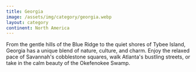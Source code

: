 ```yaml
---
title: Georgia
image: /assets/img/category/georgia.webp
layout: category
continent: North America
---
```


From the gentle hills of the Blue Ridge to the quiet shores of Tybee Island,
Georgia has a unique blend of nature, culture, and charm. Enjoy the relaxed pace
of Savannah's cobblestone squares, walk Atlanta's bustling streets, or take in
the calm beauty of the Okefenokee Swamp.
